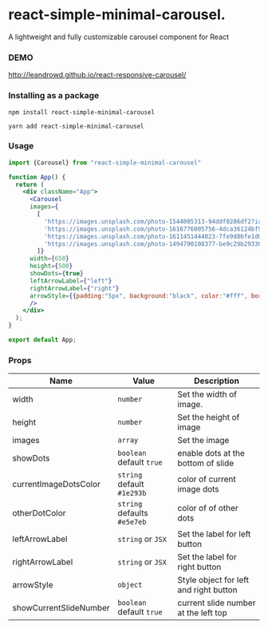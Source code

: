 # react-simple-minimal-carousel.

A lightweight and fully customizable carousel component for React

### DEMO

<http://leandrowd.github.io/react-responsive-carousel/>

### Installing as a package

```
npm install react-simple-minimal-carousel
```

```
yarn add react-simple-minimal-carousel
```

### Usage

```jsx
import {Carousel} from "react-simple-minimal-carousel"

function App() {
  return (
    <div className="App">
      <Carousel 
      images={
        [
          'https://images.unsplash.com/photo-1544005313-94ddf0286df2?ixlib=rb-1.2.1&ixid=MnwxMjA3fDB8MHxzZWFyY2h8Mnx8cG9ydHJhaXR8ZW58MHx8MHx8&auto=format&fit=crop&w=500&q=60', 
          'https://images.unsplash.com/photo-1616776005756-4dca36124bf9?ixlib=rb-1.2.1&ixid=MnwxMjA3fDB8MHxzZWFyY2h8MTN8fHBvcnRhaXR8ZW58MHx8MHx8&auto=format&fit=crop&w=500&q=60',
          'https://images.unsplash.com/photo-1611451444023-7fe9d86fe1d0?ixlib=rb-1.2.1&ixid=MnwxMjA3fDB8MHxzZWFyY2h8MXx8cG9ydHJhaXQlMjB3b21hbnxlbnwwfHwwfHw%3D&auto=format&fit=crop&w=500&q=60',
          'https://images.unsplash.com/photo-1494790108377-be9c29b29330?ixlib=rb-1.2.1&ixid=MnwxMjA3fDB8MHxzZWFyY2h8NHx8Z2lybHxlbnwwfHwwfHw%3D&auto=format&fit=crop&w=500&q=60'
        ]}
      width={650}
      height={500}
      showDots={true}
      leftArrowLabel={"left"}
      rightArrowLabel={"right"}
      arrowStyle={{padding:"5px", background:"black", color:"#fff", border:'none'}}
      />
    </div>
  );
}

export default App;
```

### Props

| Name                                     | Value                        | Description                                                                                                                                                                                                           |
| ---------------------------------------- | ---------------------------- | --------------------------------------------------------------------------------------------------------------------------------------------------------------------------------------------------------------------- |
| width                                | `number`                         | Set the width of image.                   |
| height                               | `number`                         | Set the height of image                   |
| images                               | `array`                          | Set the image                             |                  
| showDots                             | `boolean` default `true`         | enable dots at the bottom of slide        |
| currentImageDotsColor                | `string` default `#1e293b`       | color of current image dots               |
| otherDotColor                        | `string` defaults `#e5e7eb`      | color of of other dots                    |
| leftArrowLabel                       | `string` or `JSX`                | Set the label for left button             |
| rightArrowLabel                      | `string` or `JSX`                | Set the label for right button            |
| arrowStyle                           | `object`                         | Style object for left and right button    |
| showCurrentSlideNumber               | `boolean` default `true`         | current slide number at the left top      |